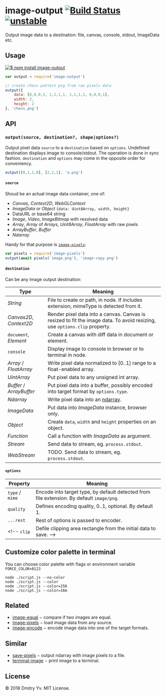 # image-output [![Build Status](https://travis-ci.org/dy/image-output.svg?branch=master)](https://travis-ci.org/dy/image-output) [![unstable](https://img.shields.io/badge/stability-unstable-green.svg)](http://github.com/badges/stability-badges)

Output image data to a destination: file, canvas, console, stdout, ImageData etc.

## Usage

[![$ npm install image-output](http://nodei.co/npm/image-output.png?mini=true)](http://npmjs.org/package/image-output)

```js
var output = require('image-output')

// create chess pattern png from raw pixels data
output({
	data: [0,0,0,1, 1,1,1,1, 1,1,1,1, 0,0,0,1],
	width: 2,
	height: 2
}, 'chess.png')
```

## API

### `output(source, destination?, shape|options?)`

Output pixel data `source` to a `destination` based on `options`. Undefined destination displays image to console/stdout. The operation is done in sync fashion. `destination` and `options` may come in the opposite order for conveniency.

```js
output([0,1,1,0], [2,2,1], 'a.png')
```

#### `source`

Shoud be an actual image data container, one of:

* _Canvas_, _Context2D_, _WebGLContext_
* _ImageData_ or _Object_ `{data: Uint8Array, width, height}`
* DataURL or base64 string
* _Image_, _Video_, _ImageBitmap_ with resolved data
* _Array_, _Array_ of _Arrays_, _Uint8Array_, _FloatArray_ with raw pixels
* _ArrayBuffer_, _Buffer_
* _Ndarray_

Handy for that purpose is [`image-pixels`](https://ghub.io/image-pixels):

```js
var pixels = require('image-pixels')
output(await pixels('image.png'), 'image-copy.png')
```

#### `destination`

Can be any image output destination:

Type | Meaning
---|---
_String_ | File to create or path, in node. If includes extension, mimeType is detected from it.
_Canvas2D_, _Context2D_ | Render pixel data into a canvas. Canvas is resized to fit the image data. To avoid resizing, use `options.clip` property.
`document`, _Element_ | Create a canvas with diff data in document or element.
`console` | Display image to console in browser or to terminal in node.
_Array_ / _FloatArray_ | Write pixel data normalized to [0..1] range to a float-enabled array.
_UintArray_ | Put pixel data to any unsigned int array.
_Buffer_ / _ArrayBuffer_ | Put pixel data into a buffer, possibly encoded into target format by `options.type`.
_Ndarray_ | Write pixel data into an [ndarray](https://ghub.io/ndarray).
_ImageData_ | Put data into _ImageData_ instance, browser only.
_Object_ | Create `data`, `width` and `height` properties on an object.
_Function_ | Call a function with _ImageData_ as argument.
_Stream_ | Send data to stream, eg. `process.stdout`.
_WebStream_ | TODO. Send data to stream, eg. `process.stdout`.

#### `options`

Property | Meaning
---|---
`type` / `mime` | Encode into target type, by default detected from file extension. By default `image/png`.
`quality` | Defines encoding quality, 0..1, optional. By default 1.
`...rest` | Rest of options is passed to encoder.
<!-- `clip` | Defile clipping area rectangle from the initial data to save. -->

## Customize color palette in terminal
You can choose color palette with flags or environment variable `FORCE_COLOR=0123`
```
node ./script.js --no-color
node ./script.js --color
node ./script.js --color=256
node ./script.js --color=16m
```

## Related

* [image-equal](https://ghub.io/image-equal) − compare if two images are equal.
* [image-pixels](https://ghub.io/image-pixels) − load image data from any source.
* [image-encode](https://ghub.io/image-encode) − encode image data into one of the target formats.

## Similar

* [save-pixels](https://ghub.io/save-pixels) − output ndarray with image pixels to a file.
* [terminal-image](https://ghub.io/terminal-image) − print image to a terminal.

## License

© 2018 Dmitry Yv. MIT License.
